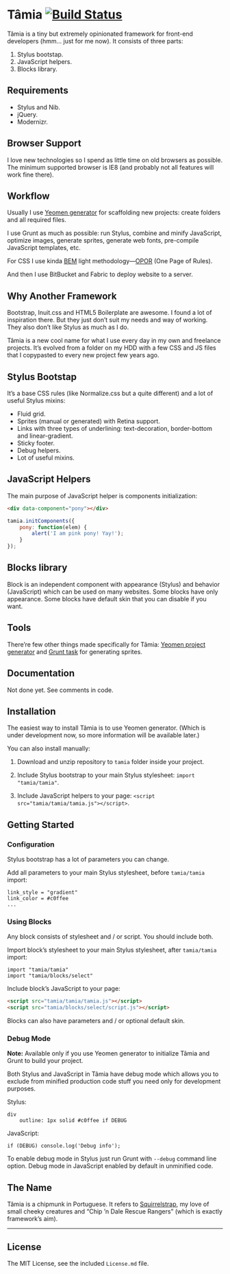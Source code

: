 # Tâmia [![Build Status](https://travis-ci.org/sapegin/tamia.png)](https://travis-ci.org/sapegin/tamia)

Tâmia is a tiny but extremely opinionated framework for front-end developers (hmm… just for me now). It consists of three parts:

1. Stylus bootstap.
2. JavaScript helpers.
3. Blocks library.


## Requirements

* Stylus and Nib.
* jQuery.
* Modernizr.


## Browser Support

I love new technologies so I spend as little time on old browsers as possible. The minimum supported browser is IE8 (and probably not all features will work fine there).


## Workflow

Usually I use [Yeomen generator](https://github.com/sapegin/generator-tamia) for scaffolding new projects: create folders and all required files.

I use Grunt as much as possible: run Stylus, combine and minify JavaScript, optimize images, generate sprites, generate web fonts, pre-compile JavaScript templates, etc.

For CSS I use kinda [BEM](http://bem.info/) light methodology—[OPOR](http://blog.sapegin.me/all/opor-methodology) (One Page of Rules).

And then I use BitBucket and Fabric to deploy website to a server.


## Why Another Framework

Bootstrap, Inuit.css and HTML5 Boilerplate are awesome. I found a lot of inspiration there. But they just don’t suit my needs and way of working. They also don’t like Stylus as much as I do.

Tâmia is a new cool name for what I use every day in my own and freelance projects. It’s evolved from a folder on my HDD with a few CSS and JS files that I copypasted to every new project few years ago.


## Stylus Bootstap

It’s a base CSS rules (like Normalize.css but a quite different) and a lot of useful Stylus mixins:

* Fluid grid.
* Sprites (manual or generated) with Retina support.
* Links with three types of underlining: text-decoration, border-bottom and linear-gradient.
* Sticky footer.
* Debug helpers.
* Lot of useful mixins.


## JavaScript Helpers

The main purpose of JavaScript helper is components initialization:

```html
<div data-component="pony"></div>
```

```javascript
tamia.initComponents({
	pony: function(elem) {
		alert('I am pink pony! Yay!');
	}
});
```


## Blocks library

Block is an independent component with appearance (Stylus) and behavior (JavaScript) which can be used on many websites. Some blocks have only appearance. Some blocks have default skin that you can disable if you want.


## Tools

There’re few other things made specifically for Tâmia: [Yeomen project generator](https://github.com/sapegin/generator-tamia) and [Grunt task](https://github.com/sapegin/grunt-tamia-sprite) for generating sprites.


## Documentation

Not done yet. See comments in code.


## Installation

The easiest way to install Tâmia is to use Yeomen generator. (Which is under development now, so more information will be available later.)

You can also install manually:

1. Download and unzip repository to `tamia` folder inside your project.

2. Include Stylus bootstrap to your main Stylus stylesheet: `import "tamia/tamia"`.

3. Include JavaScript helpers to your page: `<script src="tamia/tamia/tamia.js"></script>`.


## Getting Started

### Configuration

Stylus bootstrap has a lot of parameters you can change.

Add all parameters to your main Stylus stylesheet, before `tamia/tamia` import:

```
link_style = "gradient"
link_color = #c0ffee
...
```

### Using Blocks

Any block consists of stylesheet and / or script. You should include both.

Import block’s stylesheet to your main Stylus stylesheet, after `tamia/tamia` import:

```
import "tamia/tamia"
import "tamia/blocks/select"
```

Include block’s JavaScript to your page:

```html
<script src="tamia/tamia/tamia.js"></script>
<script src="tamia/blocks/select/script.js"></script>
```

Blocks can also have parameters and / or optional default skin.

### Debug Mode

**Note:** Available only if you use Yeomen generator to initialize Tâmia and Grunt to build your project.

Both Stylus and JavaScript in Tâmia have debug mode which allows you to exclude from minified production code stuff you need only for development purposes.

Stylus:

```
div
	outline: 1px solid #c0ffee if DEBUG
```

JavaScript:

```
if (DEBUG) console.log('Debug info');
```

To enable debug mode in Stylus just run Grunt with `--debug` command line option. Debug mode in JavaScript enabled by default in unminified code.


## The Name

Tâmia is a chipmunk in Portuguese. It refers to [Squirrelstrap](https://github.com/sapegin/squirrelstrap), my love of small cheeky creatures and “Chip ’n Dale Rescue Rangers” (which is exactly framework’s aim).


---

## License

The MIT License, see the included `License.md` file.
